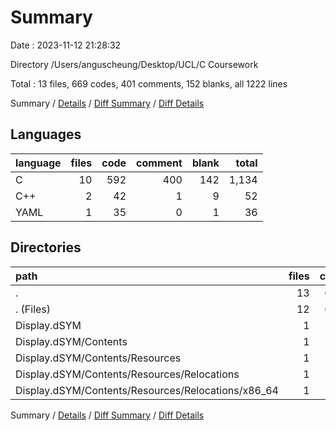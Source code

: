 # Summary

Date : 2023-11-12 21:28:32

Directory /Users/anguscheung/Desktop/UCL/C Coursework

Total : 13 files,  669 codes, 401 comments, 152 blanks, all 1222 lines

Summary / [Details](details.md) / [Diff Summary](diff.md) / [Diff Details](diff-details.md)

## Languages
| language | files | code | comment | blank | total |
| :--- | ---: | ---: | ---: | ---: | ---: |
| C | 10 | 592 | 400 | 142 | 1,134 |
| C++ | 2 | 42 | 1 | 9 | 52 |
| YAML | 1 | 35 | 0 | 1 | 36 |

## Directories
| path | files | code | comment | blank | total |
| :--- | ---: | ---: | ---: | ---: | ---: |
| . | 13 | 669 | 401 | 152 | 1,222 |
| . (Files) | 12 | 634 | 401 | 151 | 1,186 |
| Display.dSYM | 1 | 35 | 0 | 1 | 36 |
| Display.dSYM/Contents | 1 | 35 | 0 | 1 | 36 |
| Display.dSYM/Contents/Resources | 1 | 35 | 0 | 1 | 36 |
| Display.dSYM/Contents/Resources/Relocations | 1 | 35 | 0 | 1 | 36 |
| Display.dSYM/Contents/Resources/Relocations/x86_64 | 1 | 35 | 0 | 1 | 36 |

Summary / [Details](details.md) / [Diff Summary](diff.md) / [Diff Details](diff-details.md)
